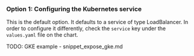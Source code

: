 
### Option 1: Configuring the Kubernetes service

This is the default option. It defaults to a service of type
LoadBalancer. In order to configure it differently, check the
`service` key under the `values.yaml` file on the chart.


TODO: GKE example - snippet_expose_gke.md

